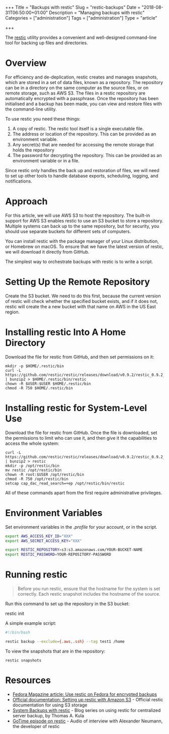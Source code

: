 +++
Title = "Backups with restic"
Slug = "restic-backups"
Date = "2018-08-31T06:50:00+01:00"
Description = "Managing backups with restic"
Categories = ["administration"]
Tags = ["administration"]
Type = "article"

+++

The [restic](https://restic.net/) utility provides a convenient and well-designed command-line tool for backing up files and directories. 

<!--more-->

# Overview

For efficiency and de-deplication, restic creates and manages snapshots, which are stored in a set of data files, known as a repository. The repository can be in a directory on the same computer as the source files, or on remote storage, such as AWS S3. The files in a restic repository are automatically encrypted with a passphrase. Once the repository has been initialised and a backup has been made, you can view and restore files with the command-line utility.

To use restic you need these things:

1. A copy of restic. The restic tool itself is a single executable file.
2. The address or location of the repository. This can be provided as an environment variable.
3. Any secret(s) that are needed for accessing the remote storage that holds the repository
4. The password for decrypting the repository. This can be provided as an environment variable or in a file.

Since restic only handles the back up and restoration of files, we will need to set up other tools to handle database exports, scheduling, logging, and notifications.

# Approach

For this article, we will use AWS S3 to host the repository. The built-in support for AWS S3 enables restic to use an S3 bucket to store a repository. Multiple systems can back up to the same repository, but for security, you should use separate buckets for different sets of computers.

You can install restic with the package manager of your Linux distribution, or Homebrew on macOS. To ensure that we have the latest version of restic, we will download it directly from GitHub.

The simplest way to orchestrate backups with restic is to write a script.

# Setting Up the Remote Repository

Create the S3 bucket. We need to do this first, because the current version of restic will check whether the specified bucket exists, and if it does not, restic will create the a new bucket with that name on AWS in the US East region.

# Installing restic Into A Home Directory

Download the file for restic from GitHub, and then set permissions on it:

    mkdir -p $HOME/.restic/bin
    curl -L https://github.com/restic/restic/releases/download/v0.9.2/restic_0.9.2_linux_amd64.bz2 | bunzip2 > $HOME/.restic/bin/restic
    chown -R $USER:$USER $HOME/.restic/bin
    chmod -R 750 $HOME/.restic/bin

# Installing restic for System-Level Use  

Download the file for restic from GitHub. Once the file is downloaded, set the permissions to limit who can use it, and then give it the capabilities to access the whole system:

    curl -L https://github.com/restic/restic/releases/download/v0.9.2/restic_0.9.2_linux_amd64.bz2 | bunzip2 > restic
    mkdir -p /opt/restic/bin
    mv restic /opt/restic/bin
    chown -R root:$USER /opt/restic/bin
    chmod -R 750 /opt/restic/bin
    setcap cap_dac_read_search=+ep /opt/restic/bin/restic

All of these commands apart from the first require administrative privileges.

# Environment Variables

Set environment variables in the *.profile* for your account, or in the script.

~~~bash
export AWS_ACCESS_KEY_ID="XXX"
export AWS_SECRET_ACCESS_KEY="XXX"

export RESTIC_REPOSITORY=s3:s3.amazonaws.com/YOUR-BUCKET-NAME
export RESTIC_PASSWORD=YOUR-REPOSITORY-PASSWORD
~~~

# Running restic

> Before you run restic, ensure that the hostname for the system is set correctly. Each restic snapshot includes the hostname of the source.

Run this command to set up the repository in the S3 bucket:

restic init

A simple example script:

~~~bash
#!/bin/bash

restic backup --exclude={.aws,.ssh} --tag test1 /home
~~~

To view the snapshots that are in the repository:

    restic snapshots

# Resources

* [Fedora Magazine article: Use restic on Fedora for encrypted backups](https://fedoramagazine.org/use-restic-encrypted-backups/)
* [Official documentation: Setting up restic with Amazon S3](https://restic.readthedocs.io/en/stable/080_examples.html#setting-up-restic-with-amazon-s3) - Official restic documentation for using S3 storage
* [System Backups with restic](https://kula.tproa.net/lnt/computers/backups/restic-systems-backups/) - Blog series on using restic for centralized server backup, by Thomas A. Kula
* [GoTime episode on restic](https://changelog.com/gotime/48) - Audio of interview with Alexander Neumann, the developer of restic
